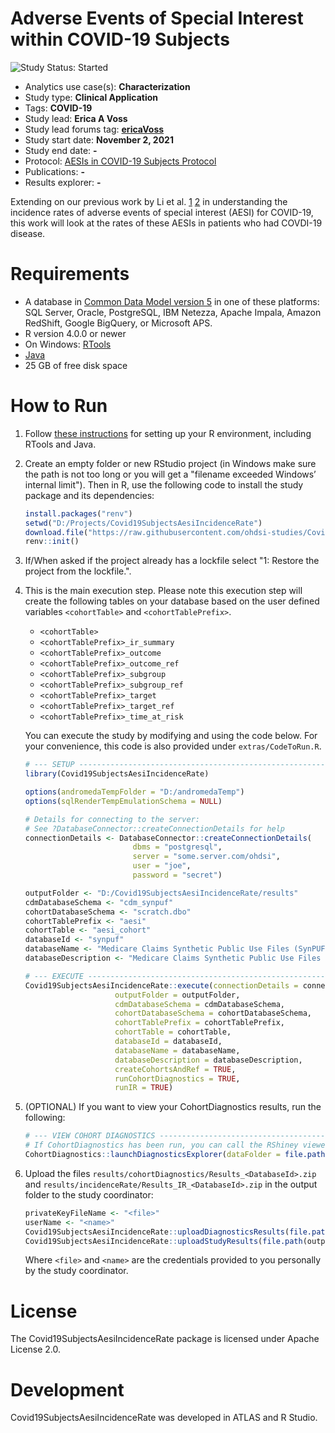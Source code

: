 Adverse Events of Special Interest within COVID-19 Subjects
=============

<img src="https://img.shields.io/badge/Study%20Status-Started-blue.svg" alt="Study Status: Started">

- Analytics use case(s): **Characterization**
- Study type: **Clinical Application**
- Tags: **COVID-19**
- Study lead: **Erica A Voss**
- Study lead forums tag: **[ericaVoss](https://forums.ohdsi.org/u/ericaVoss)**
- Study start date: **November 2, 2021**
- Study end date: **-**
- Protocol: [AESIs in COVID-19 Subjects Protocol](https://ohdsi-studies.github.io/Covid19SubjectsAesiIncidenceRate/Protocol.html)
- Publications: **-**
- Results explorer: **-**

Extending on our previous work by Li et al. [1](https://github.com/ohdsi-studies/Covid19VaccineAesiIncidenceRate) [2](https://pubmed.ncbi.nlm.nih.gov/33791732/) in understanding the incidence rates of adverse events of special interest (AESI) for COVID-19, this work will look at the rates of these AESIs in patients who had COVDI-19 disease.

# Requirements
- A database in [Common Data Model version 5](https://github.com/OHDSI/CommonDataModel) in one of these platforms: SQL Server, Oracle, PostgreSQL, IBM Netezza, Apache Impala, Amazon RedShift, Google BigQuery, or Microsoft APS.
- R version 4.0.0 or newer
- On Windows: [RTools](http://cran.r-project.org/bin/windows/Rtools/)
- [Java](http://java.com)
- 25 GB of free disk space

# How to Run
1. Follow [these instructions](https://ohdsi.github.io/Hades/rSetup.html) for setting up your R environment, including RTools and Java. 

2. Create an empty folder or new RStudio project (in Windows make sure the path is not too long or you will get a "filename exceeded Windows’ internal limit"). Then in R, use the following code to install the study package and its dependencies:

    ```r
    install.packages("renv")
	setwd("D:/Projects/Covid19SubjectsAesiIncidenceRate")
    download.file("https://raw.githubusercontent.com/ohdsi-studies/Covid19SubjectsAesiIncidenceRate/master/renv.lock", "renv.lock")
    renv::init()
    ```

3. If/When asked if the project already has a lockfile select "1: Restore the project from the lockfile.".

4. This is the main execution step. Please note this execution step will create the following tables on your database based on the user defined variables `<cohortTable>` and `<cohortTablePrefix>`.
   - `<cohortTable>`
   - `<cohortTablePrefix>_ir_summary`
   - `<cohortTablePrefix>_outcome`
   - `<cohortTablePrefix>_outcome_ref`
   - `<cohortTablePrefix>_subgroup`
   - `<cohortTablePrefix>_subgroup_ref`
   - `<cohortTablePrefix>_target`
   - `<cohortTablePrefix>_target_ref`
   - `<cohortTablePrefix>_time_at_risk`
  
    You can execute the study by modifying and using the code below. For your convenience, this code is also provided under `extras/CodeToRun.R`.  
  
    ```r
    # --- SETUP --------------------------------------------------------------------
    library(Covid19SubjectsAesiIncidenceRate)

    options(andromedaTempFolder = "D:/andromedaTemp")
    options(sqlRenderTempEmulationSchema = NULL)

    # Details for connecting to the server:
    # See ?DatabaseConnector::createConnectionDetails for help
    connectionDetails <- DatabaseConnector::createConnectionDetails(
							dbms = "postgresql",
    						server = "some.server.com/ohdsi",
    						user = "joe",
    						password = "secret")

    outputFolder <- "D:/Covid19SubjectsAesiIncidenceRate/results"
    cdmDatabaseSchema <- "cdm_synpuf"
    cohortDatabaseSchema <- "scratch.dbo"
    cohortTablePrefix <- "aesi"
    cohortTable <- "aesi_cohort"
    databaseId <- "synpuf"
    databaseName <- "Medicare Claims Synthetic Public Use Files (SynPUFs)"
    databaseDescription <- "Medicare Claims Synthetic Public Use Files (SynPUFs) were created to allow interested parties to gain familiarity using Medicare claims data while protecting beneficiary privacy. These files are intended to promote development of software and applications that utilize files in this format, train researchers on the use and complexities of Centers for Medicare and Medicaid Services (CMS) claims, and support safe data mining innovations. The SynPUFs were created by combining randomized information from multiple unique beneficiaries and changing variable values. This randomization and combining of beneficiary information ensures privacy of health information."
    
    # --- EXECUTE ------------------------------------------------------------------
    Covid19SubjectsAesiIncidenceRate::execute(connectionDetails = connectionDetails,
                        outputFolder = outputFolder,
                        cdmDatabaseSchema = cdmDatabaseSchema,
                        cohortDatabaseSchema = cohortDatabaseSchema,
                        cohortTablePrefix = cohortTablePrefix,
                        cohortTable = cohortTable,
                        databaseId = databaseId,
                        databaseName = databaseName,
                        databaseDescription = databaseDescription,
                        createCohortsAndRef = TRUE,
                        runCohortDiagnostics = TRUE,
                        runIR = TRUE)
    ```
    
5. (OPTIONAL) If you want to view your CohortDiagnostics results, run the following:

    ```r
    # --- VIEW COHORT DIAGNOSTICS --------------------------------------------------
    # If CohortDiagnostics has been run, you can call the RShiney viewer like this:
    CohortDiagnostics::launchDiagnosticsExplorer(dataFolder = file.path(outputFolder,"cohortDiagnostics"))
    ```	

6. Upload the files ```results/cohortDiagnostics/Results_<DatabaseId>.zip``` and ```results/incidenceRate/Results_IR_<DatabaseId>.zip``` in the output folder to the study coordinator:
 
    ```r
    privateKeyFileName <- "<file>"
    userName <- "<name>"
    Covid19SubjectsAesiIncidenceRate::uploadDiagnosticsResults(file.path(outputFolder,"cohortDiagnostics"), privateKeyFileName, userName)
    Covid19SubjectsAesiIncidenceRate::uploadStudyResults(file.path(outputFolder, "incidenceRate"), privateKeyFileName, userName)
    ```
	
    Where ```<file>``` and ```<name>``` are the credentials provided to you personally by the study coordinator.

# License 
The Covid19SubjectsAesiIncidenceRate package is licensed under Apache License 2.0.

# Development

Covid19SubjectsAesiIncidenceRate was developed in ATLAS and R Studio.
